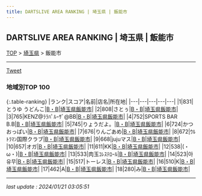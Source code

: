 ```yaml
---
title: DARTSLIVE AREA RANKING | 埼玉県 | 飯能市
---
```

## DARTSLIVE AREA RANKING | 埼玉県 | 飯能市

[TOP](/darts/rank/) > [埼玉県](/darts/rank/埼玉県/) > 飯能市

___

<a href="https://twitter.com/share?ref_src=twsrc%5Etfw" data-text="DARTSLIVE AREA RANKING | 埼玉県飯能市" class="twitter-share-button" data-via="DARTSLIVE" data-hashtags="DARTSLIVE" data-related="DARTSLIVE" data-show-count="false">Tweet</a>

### 地域別TOP 100

{:.table-ranking}
|ランク|スコア|名前|店名|所在地|
|---|---|---|---|---|
|1|831|とうゆ うどんこ|<a href="https://search.dartslive.com/jp/shop/b7a14654ad784d030d9b047a20a7ba1e">B・B</a>|<a href="/darts/rank/埼玉県/飯能市">埼玉県飯能市</a>|
|2|808|さとぅ|<a href="https://search.dartslive.com/jp/shop/b7a14654ad784d030d9b047a20a7ba1e">B・B</a>|<a href="/darts/rank/埼玉県/飯能市">埼玉県飯能市</a>|
|3|765|KENZ@ﾗﾗﾊﾟﾙｰｻﾞ@BB|<a href="https://search.dartslive.com/jp/shop/b7a14654ad784d030d9b047a20a7ba1e">B・B</a>|<a href="/darts/rank/埼玉県/飯能市">埼玉県飯能市</a>|
|4|752|SPORTS BAR B.B|<a href="https://search.dartslive.com/jp/shop/b7a14654ad784d030d9b047a20a7ba1e">B・B</a>|<a href="/darts/rank/埼玉県/飯能市">埼玉県飯能市</a>|
|5|745|りょうだよ。|<a href="https://search.dartslive.com/jp/shop/b7a14654ad784d030d9b047a20a7ba1e">B・B</a>|<a href="/darts/rank/埼玉県/飯能市">埼玉県飯能市</a>|
|6|724|かつおっぱい|<a href="https://search.dartslive.com/jp/shop/b7a14654ad784d030d9b047a20a7ba1e">B・B</a>|<a href="/darts/rank/埼玉県/飯能市">埼玉県飯能市</a>|
|7|676|りんごあめ|<a href="https://search.dartslive.com/jp/shop/b7a14654ad784d030d9b047a20a7ba1e">B・B</a>|<a href="/darts/rank/埼玉県/飯能市">埼玉県飯能市</a>|
|8|672|ｳﾙﾄﾗﾏﾝ国際クラブ|<a href="https://search.dartslive.com/jp/shop/b7a14654ad784d030d9b047a20a7ba1e">B・B</a>|<a href="/darts/rank/埼玉県/飯能市">埼玉県飯能市</a>|
|9|668|jujuマス|<a href="https://search.dartslive.com/jp/shop/b7a14654ad784d030d9b047a20a7ba1e">B・B</a>|<a href="/darts/rank/埼玉県/飯能市">埼玉県飯能市</a>|
|10|657|オガ|<a href="https://search.dartslive.com/jp/shop/b7a14654ad784d030d9b047a20a7ba1e">B・B</a>|<a href="/darts/rank/埼玉県/飯能市">埼玉県飯能市</a>|
|11|611|KK|<a href="https://search.dartslive.com/jp/shop/b7a14654ad784d030d9b047a20a7ba1e">B・B</a>|<a href="/darts/rank/埼玉県/飯能市">埼玉県飯能市</a>|
|12|538|(・ω・)|<a href="https://search.dartslive.com/jp/shop/b7a14654ad784d030d9b047a20a7ba1e">B・B</a>|<a href="/darts/rank/埼玉県/飯能市">埼玉県飯能市</a>|
|13|533|肉玉ｺﾚｽﾃﾛｰﾙ|<a href="https://search.dartslive.com/jp/shop/b7a14654ad784d030d9b047a20a7ba1e">B・B</a>|<a href="/darts/rank/埼玉県/飯能市">埼玉県飯能市</a>|
|14|523|아유무|<a href="https://search.dartslive.com/jp/shop/b7a14654ad784d030d9b047a20a7ba1e">B・B</a>|<a href="/darts/rank/埼玉県/飯能市">埼玉県飯能市</a>|
|15|517|トーレス|<a href="https://search.dartslive.com/jp/shop/b7a14654ad784d030d9b047a20a7ba1e">B・B</a>|<a href="/darts/rank/埼玉県/飯能市">埼玉県飯能市</a>|
|16|510|K|<a href="https://search.dartslive.com/jp/shop/b7a14654ad784d030d9b047a20a7ba1e">B・B</a>|<a href="/darts/rank/埼玉県/飯能市">埼玉県飯能市</a>|
|17|462|A|<a href="https://search.dartslive.com/jp/shop/b7a14654ad784d030d9b047a20a7ba1e">B・B</a>|<a href="/darts/rank/埼玉県/飯能市">埼玉県飯能市</a>|
|18|280|み|<a href="https://search.dartslive.com/jp/shop/b7a14654ad784d030d9b047a20a7ba1e">B・B</a>|<a href="/darts/rank/埼玉県/飯能市">埼玉県飯能市</a>|



___

_last update : 2024/01/21 03:05:51_


<script src="https://cdnjs.cloudflare.com/ajax/libs/jquery/3.6.1/jquery.min.js" integrity="sha512-aVKKRRi/Q/YV+4mjoKBsE4x3H+BkegoM/em46NNlCqNTmUYADjBbeNefNxYV7giUp0VxICtqdrbqU7iVaeZNXA==" crossorigin="anonymous" referrerpolicy="no-referrer"></script>
<script src="https://cdnjs.cloudflare.com/ajax/libs/jquery.tablesorter/2.31.3/js/jquery.tablesorter.min.js" integrity="sha512-qzgd5cYSZcosqpzpn7zF2ZId8f/8CHmFKZ8j7mU4OUXTNRd5g+ZHBPsgKEwoqxCtdQvExE5LprwwPAgoicguNg==" crossorigin="anonymous" referrerpolicy="no-referrer"></script>
<link rel="stylesheet" href="https://cdnjs.cloudflare.com/ajax/libs/jquery.tablesorter/2.31.3/css/theme.default.min.css" integrity="sha512-wghhOJkjQX0Lh3NSWvNKeZ0ZpNn+SPVXX1Qyc9OCaogADktxrBiBdKGDoqVUOyhStvMBmJQ8ZdMHiR3wuEq8+w==" crossorigin="anonymous" referrerpolicy="no-referrer" />
<script>
$(function() {
    $(".table-ranking").tablesorter({sortList:[[0, 0]]});
});
</script>

<script async src="https://platform.twitter.com/widgets.js" charset="utf-8"></script>